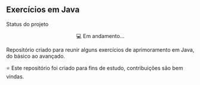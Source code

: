 ## Exercícios em Java

Status do projeto
<p align="center">💻 Em andamento...</p>

Repositório criado para reunir alguns exercícios de aprimoramento em Java, do básico ao avançado.

⭐️ Este repositório foi criado para fins de estudo, contribuições são bem vindas.
